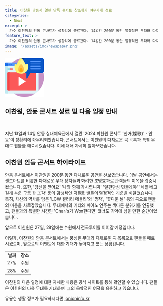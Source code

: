 ```yaml
---
title: 이찬원 안동서 열린 단독 콘서트 찬또배기 야무지게 성료
categories:
  - News
excerpt: >
  가수 이찬원의 안동 콘서트가 성황리에 종료됐다. 14일간 200분 동안 열정적인 무대와 다채로운 곡 목록으로 관객을 매료시켰으며, 특히 VCR, 샌드아트, 무대 장치 등으로 이목을 집중시켰다. 이찬원은 다채로운 장르의 곡들과 특별한 이벤트로 팬들의 호응을 이끌었고, 공연을 통해 자신의 매력을 극대화했다. 관객과의 소통과 특별한 코너 등을 통해 뜨거운 함성과 박수를 받았으며, 트로트 메들리를 통해 공연의 끝을 장식했다. 이찬원은 훌륭한 공연으로 높은 만족도를 이끌어내며 수원 공연으로 이어간다.
feature_text: >
  가수 이찬원의 안동 콘서트가 성황리에 종료됐다. 14일간 200분 동안 열정적인 무대와 다채로운 곡 목록으로 관객을 매료시켰으며, 특히 VCR, 샌드아트, 무대 장치 등으로 이목을 집중시켰다. 이찬원은 다채로운 장르의 곡들과 특별한 이벤트로 팬들의 호응을 이끌었고, 공연을 통해 자신의 매력을 극대화했다. 관객과의 소통과 특별한 코너 등을 통해 뜨거운 함성과 박수를 받았으며, 트로트 메들리를 통해 공연의 끝을 장식했다. 이찬원은 훌륭한 공연으로 높은 만족도를 이끌어내며 수원 공연으로 이어간다.
image: '/assets/img/newspaper.png'
---
```


<p><img src="/assets/img/news.png" alt="rentncar 속보" /></p>

<h2>이찬원, 안동 콘서트 성료 및 다음 일정 안내</h2>

<p data-ke-size="size16">&nbsp;</p>

<p>지난 13일과 14일 안동 실내체육관에서 열린 '2024 이찬원 콘서트 '찬가(燦歌)' - 안동'이 성황리에 마무리되었습니다. 콘서트에서는 이찬원의 다채로운 곡 목록과 특별 무대로 팬들을 매료시켰습니다. 이에 대해 자세히 알아보겠습니다.</p>

<h2 data-ke-size="size26">이찬원 안동 콘서트 하이라이트</h2>

<p>안동 콘서트에서 이찬원은 200분 동안 다채로운 공연을 선보였습니다. 이날 공연에서는 샌드아트를 비롯한 다채로운 무대 장치들과 화려한 조명효과로 관객들의 이목을 집중시켰습니다. 또한, '당신을 믿어요' '나와 함께 가시렵니까' '일편단심 민들레야' '세월 베고 길게 누운 구름 한 조각' 등의 감성적인 곡들로 팬들의 열정적인 기운을 이끌었습니다. 특히, 자신의 역사를 담은 'LCW 갤러리 메들리'와 '명작', '꽃다운 날' 등의 곡으로 팬들의 마음을 사로잡았습니다. 무대에서의 기타와 피아노 연주는 색다른 분위기를 연출했고, 팬들과의 특별한 시간인 'Chan's가 Won한다면' 코너도 기억에 남을 만한 순간이었습니다.</p>

<p>앞으로 이찬원은 27일, 28일에는 수원에서 전국투어를 이어갈 예정입니다.</p>

<p>이렇게, 이찬원의 안동 콘서트에서는 풍성한 무대와 다채로운 곡 목록으로 팬들을 매료시켰으며, 앞으로의 이벤트에 대한 기대가 높아지고 있는 상황입니다.</p>

<p data-ke-size="size16"></p>

<table>
    <tbody>
        <tr>
            <td style="text-align: center; height: 17px;"><b>날짜</b></td>
            <td style="text-align: center; height: 17px;"><b>장소</b></td>
        </tr>
        <tr>
            <td style="text-align: center; height: 17px;">27일</td>
            <td style="text-align: center; height: 17px;">수원</td>
        </tr>
        <tr>
            <td style="text-align: center; height: 17px;">28일</td>
            <td style="text-align: center; height: 17px;">수원</td>
        </tr>
    </tbody>
</table>

<p data-ke-size="size16"></p>

<p>이찬원의 다음 일정에 대한 자세한 내용은 공식 사이트를 통해 확인할 수 있습니다. 팬들은 이찬원의 다음 무대를 기대하며, 그의 음악적인 여정을 응원하고 있습니다.</p>
유용한 생활 정보가 필요하시다면, <a href="https://onioninfo.kr" rel="dofollow">onioninfo.kr</a>


